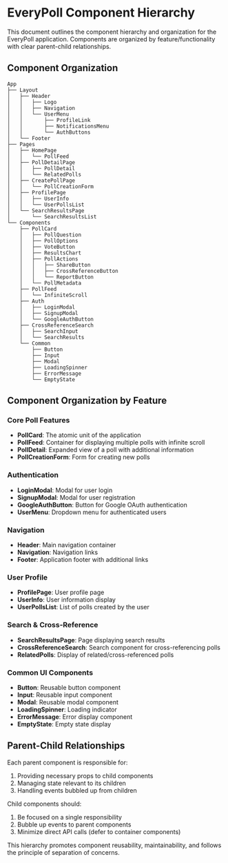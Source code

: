 # EveryPoll Component Hierarchy

This document outlines the component hierarchy and organization for the EveryPoll application. Components are organized by feature/functionality with clear parent-child relationships.

## Component Organization

```
App
├── Layout
│   ├── Header
│   │   ├── Logo
│   │   ├── Navigation
│   │   └── UserMenu
│   │       ├── ProfileLink
│   │       ├── NotificationsMenu
│   │       └── AuthButtons
│   └── Footer
├── Pages
│   ├── HomePage
│   │   └── PollFeed
│   ├── PollDetailPage
│   │   ├── PollDetail
│   │   └── RelatedPolls
│   ├── CreatePollPage
│   │   └── PollCreationForm
│   ├── ProfilePage
│   │   ├── UserInfo
│   │   └── UserPollsList
│   └── SearchResultsPage
│       └── SearchResultsList
└── Components
    ├── PollCard
    │   ├── PollQuestion
    │   ├── PollOptions
    │   ├── VoteButton
    │   ├── ResultsChart
    │   ├── PollActions
    │   │   ├── ShareButton
    │   │   ├── CrossReferenceButton
    │   │   └── ReportButton
    │   └── PollMetadata
    ├── PollFeed
    │   └── InfiniteScroll
    ├── Auth
    │   ├── LoginModal
    │   ├── SignupModal
    │   └── GoogleAuthButton
    ├── CrossReferenceSearch
    │   ├── SearchInput
    │   └── SearchResults
    └── Common
        ├── Button
        ├── Input
        ├── Modal
        ├── LoadingSpinner
        ├── ErrorMessage
        └── EmptyState
```

## Component Organization by Feature

### Core Poll Features
- **PollCard**: The atomic unit of the application
- **PollFeed**: Container for displaying multiple polls with infinite scroll
- **PollDetail**: Expanded view of a poll with additional information
- **PollCreationForm**: Form for creating new polls

### Authentication
- **LoginModal**: Modal for user login
- **SignupModal**: Modal for user registration
- **GoogleAuthButton**: Button for Google OAuth authentication
- **UserMenu**: Dropdown menu for authenticated users

### Navigation
- **Header**: Main navigation container
- **Navigation**: Navigation links
- **Footer**: Application footer with additional links

### User Profile
- **ProfilePage**: User profile page
- **UserInfo**: User information display
- **UserPollsList**: List of polls created by the user

### Search & Cross-Reference
- **SearchResultsPage**: Page displaying search results
- **CrossReferenceSearch**: Search component for cross-referencing polls
- **RelatedPolls**: Display of related/cross-referenced polls

### Common UI Components
- **Button**: Reusable button component
- **Input**: Reusable input component
- **Modal**: Reusable modal component
- **LoadingSpinner**: Loading indicator
- **ErrorMessage**: Error display component
- **EmptyState**: Empty state display

## Parent-Child Relationships

Each parent component is responsible for:
1. Providing necessary props to child components
2. Managing state relevant to its children
3. Handling events bubbled up from children

Child components should:
1. Be focused on a single responsibility
2. Bubble up events to parent components
3. Minimize direct API calls (defer to container components)

This hierarchy promotes component reusability, maintainability, and follows the principle of separation of concerns.
